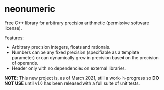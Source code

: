 # neonumeric
Free C++ library for arbitrary precision arithmetic (permissive software license).

Features:

* Arbitrary precision integers, floats and rationals.
* Numbers can be any fixed precision (specifiable as a template parameter) or can dynamically grow in precision based on the precision of operands.
* Header only with no dependencies on external libraries.

**NOTE**: This new project is, as of March 2021, still a work-in-progress so **DO NOT USE** until v1.0 has been released with a full suite of unit tests.
